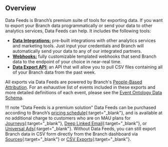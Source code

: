 ## Overview

Data Feeds is Branch’s premium suite of tools for exporting data. If you want to export your Branch data programmatically or send your data to other analytics services, Data Feeds can help. It includes the following tools:

- [**Data Integrations:**](/pages/integrations/data-integrations/) pre-built integrations with other analytics services and marketing tools. Just input your credentials and Branch will automatically send your data to any of our integrated partners.
- [**Webhooks:**](/pages/exports/ua-webhooks/) fully customizable templated webhooks that send Branch data to the endpoint of your choice in near-real time.
- [**Data Export API:**](/pages/exports/api-v3/) an API that will allow you to pull CSV files containing all of your Branch data from the past week.

All exports via Data Feeds are powered by Branch's [People-Based Attribution](/pages/dashboard/people-based-attribution/). For an exhaustive list of events included in these exports and more detailed definitions of each event, please see the [Event Ontology Data Schema](/pages/exports/event_ontology_data_schema/).

!!! note "Data Feeds is a premium solution"
    Data Feeds can be purchased according to Branch’s [pricing schedule](https://branch.io/pricing/){:target="\_blank"}, and is available at no additional charge to customers who are on MAU plans for [Journeys](https://branch.io/journeys/){:target="\_blank"}, [Deep Linked Email](https://branch.io/email/){:target="\_blank"}, or [Universal Ads](https://branch.io/attribution/){:target="\_blank"}. Without Data Feeds, you can still export Branch data in CSV form directly from the Branch dashboard via [Sources](https://dashboard.branch.io/sources){:target="\_blank"} or [CSV Exports](https://dashboard.branch.io/data-import-export/csv-exports){:target="\_blank"}.
